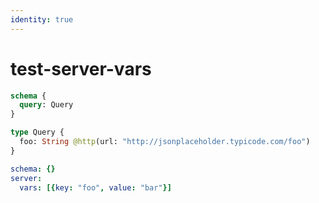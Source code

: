 ```yaml
---
identity: true
---
```


# test-server-vars

```graphql @schema
schema {
  query: Query
}

type Query {
  foo: String @http(url: "http://jsonplaceholder.typicode.com/foo")
}
```

```yml @config
schema: {}
server:
  vars: [{key: "foo", value: "bar"}]
```
